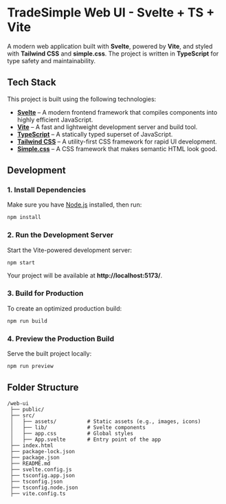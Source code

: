 # TradeSimple Web UI - Svelte + TS + Vite

A modern web application built with **Svelte**, powered by **Vite**, and styled with **Tailwind CSS** and **simple.css**. The project is written in **TypeScript** for type safety and maintainability.

## **Tech Stack**

This project is built using the following technologies:

- **[Svelte](https://svelte.dev/)** – A modern frontend framework that compiles components into highly efficient JavaScript.
- **[Vite](https://vitejs.dev/)** – A fast and lightweight development server and build tool.
- **[TypeScript](https://www.typescriptlang.org/)** – A statically typed superset of JavaScript.
- **[Tailwind CSS](https://tailwindcss.com/)** – A utility-first CSS framework for rapid UI development.
- **[Simple.css](https://simplecss.org)** – A CSS framework that makes semantic HTML look good.

## Development

### **1. Install Dependencies**

Make sure you have [Node.js](https://nodejs.org/) installed, then run:

```bash
npm install
```

### **2. Run the Development Server**

Start the Vite-powered development server:

```bash
npm start
```

Your project will be available at **http://localhost:5173/**.

### **3. Build for Production**

To create an optimized production build:

```bash
npm run build
```

### **4. Preview the Production Build**

Serve the built project locally:

```bash
npm run preview
```

## **Folder Structure**

```
/web-ui
 ├── public/
 ├── src/
 │   ├── assets/          # Static assets (e.g., images, icons)
 │   ├── lib/             # Svelte components
 │   ├── app.css          # Global styles
 │   ├── App.svelte       # Entry point of the app
 ├── index.html
 ├── package-lock.json
 ├── package.json
 ├── README.md
 ├── svelte.config.js
 ├── tsconfig.app.json
 ├── tsconfig.json
 ├── tsconfig.node.json
 ├── vite.config.ts

```
